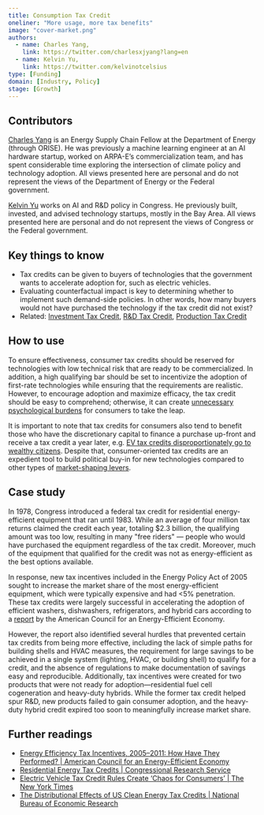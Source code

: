 ```yaml
---
title: Consumption Tax Credit
oneliner: "More usage, more tax benefits"
image: "cover-market.png"
authors:
  - name: Charles Yang,
    link: https://twitter.com/charlesxjyang?lang=en
  - name: Kelvin Yu,
    link: https://twitter.com/kelvinotcelsius
type: [Funding]
domain: [Industry, Policy]
stage: [Growth]
---
```


## Contributors

[Charles Yang](https://www.linkedin.com/in/charlesxjyang/) is an Energy Supply Chain Fellow at the Department of Energy (through ORISE). He was previously a machine learning engineer at an AI hardware startup, worked on ARPA-E’s commercialization team, and has spent considerable time exploring the intersection of climate policy and technology adoption. All views presented here are personal and do not represent the views of the Department of Energy or the Federal government.

[Kelvin Yu](https://www.kelv.me/) works on AI and R&D policy in Congress. He previously built, invested, and advised technology startups, mostly in the Bay Area. All views presented here are personal and do not represent the views of Congress or the Federal government.

## Key things to know

- Tax credits can be given to buyers of technologies that the government wants to accelerate adoption for, such as electric vehicles.
- Evaluating counterfactual impact is key to determining whether to implement such demand-side policies. In other words, how many buyers would not have purchased the technology if the tax credit did not exist?
- Related: [Investment Tax Credit](/collection?lever=Investment%2520Tax%2520Credit), [R&D Tax Credit](/collection?lever=R%2526D%2520Tax%2520Credit), [Production Tax Credit](/collection?lever=Production%2520Tax%2520Credit)

## How to use

To ensure effectiveness, consumer tax credits should be reserved for technologies with low technical risk that are ready to be commercialized. In addition, a high qualifying bar should be set to incentivize the adoption of first-rate technologies while ensuring that the requirements are realistic. However, to encourage adoption and maximize efficacy, the tax credit should be easy to comprehend; otherwise, it can create [unnecessary psychological burdens](https://www.nytimes.com/2023/04/20/business/electric-vehicle-tax-credits-consumers.html) for consumers to take the leap.

It is important to note that tax credits for consumers also tend to benefit those who have the discretionary capital to finance a purchase up-front and receive a tax credit a year later, e.g. [EV tax credits disproportionately go to wealthy citizens](https://www.nber.org/system/files/working_papers/w21437/w21437.pdf). Despite that, consumer-oriented tax credits are an expedient tool to build political buy-in for new technologies compared to other types of [market-shaping levers](Consumption%20Tax%20Credit%20c82c9f15cf754987ae63325f40be3566.md).

## Case study

In 1978, Congress introduced a federal tax credit for residential energy-efficient equipment that ran until 1983. While an average of four million tax returns claimed the credit each year, totaling $2.3 billion, the qualifying amount was too low, resulting in many "free riders" — people who would have purchased the equipment regardless of the tax credit. Moreover, much of the equipment that qualified for the credit was not as energy-efficient as the best options available.

In response, new tax incentives included in the Energy Policy Act of 2005 sought to increase the market share of the most energy-efficient equipment, which were typically expensive and had <5% penetration. These tax credits were largely successful in accelerating the adoption of efficient washers, dishwashers, refrigerators, and hybrid cars according to a [report](https://www.aceee.org/files/pdf/white-paper/Tax%20incentive%20white%20paper.pdf) by the American Council for an Energy-Efficient Economy.

However, the report also identified several hurdles that prevented certain tax credits from being more effective, including the lack of simple paths for building shells and HVAC measures, the requirement for large savings to be achieved in a single system (lighting, HVAC, or building shell) to qualify for a credit, and the absence of regulations to make documentation of savings easy and reproducible. Additionally, tax incentives were created for two products that were not ready for adoption—residential fuel cell cogeneration and heavy-duty hybrids. While the former tax credit helped spur R&D, new products failed to gain consumer adoption, and the heavy-duty hybrid credit expired too soon to meaningfully increase market share.

## Further readings

- [Energy Efficiency Tax Incentives, 2005–2011: How Have They Performed? | American Council for an Energy-Efficient Economy](https://www.aceee.org/sites/default/files/pdf/white-paper/Tax%20incentive%20white%20paper.pdf)
- [Residential Energy Tax Credits | Congressional Research Service](https://sgp.fas.org/crs/misc/R42089.pdf)
- [Electric Vehicle Tax Credit Rules Create ‘Chaos for Consumers’ | The New York Times](https://www.nytimes.com/2023/04/20/business/electric-vehicle-tax-credits-consumers.html)
- [The Distributional Effects of US Clean Energy Tax Credits | National Bureau of Economic Research](https://www.nber.org/system/files/working_papers/w21437/w21437.pdf)
